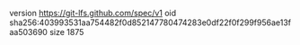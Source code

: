 version https://git-lfs.github.com/spec/v1
oid sha256:403993531aa754482f0d852147780474283e0df22f0f299f956ae13faa503690
size 1875
